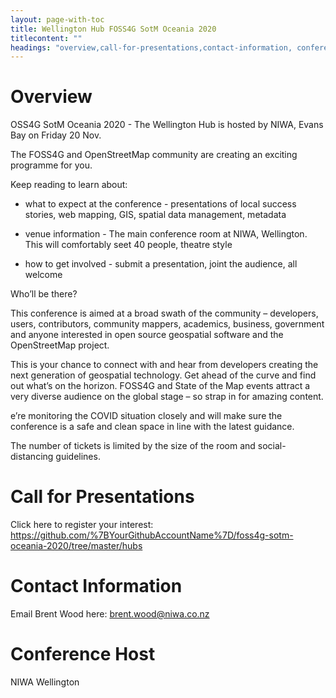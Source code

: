 ```yaml
---
layout: page-with-toc
title: Wellington Hub FOSS4G SotM Oceania 2020
titlecontent: ""
headings: "overview,call-for-presentations,contact-information, conference-host"
---
```



# Overview

OSS4G SotM Oceania 2020 - The Wellington Hub is hosted by NIWA, Evans Bay on Friday 20 Nov.

The FOSS4G and OpenStreetMap community are creating an exciting programme for you.

Keep reading to learn about: 

- what to expect at the conference - presentations of local success stories, web mapping, GIS, spatial data management, metadata

- venue information - The main conference room at NIWA, Wellington. This will comfortably seet 40 people, theatre style

- how to get involved - submit a presentation, joint the audience, all welcome
 

Who’ll be there?

This conference is aimed at a broad swath of the community – developers, users, contributors, community mappers, academics, business, government and anyone interested in open source geospatial software and the OpenStreetMap project.

This is your chance to connect with and hear from developers creating the next generation of geospatial technology. Get ahead of the curve and find out what’s on the horizon. FOSS4G and State of the Map events attract a very diverse audience on the global stage – so strap in for amazing content.

e’re monitoring the COVID situation closely and will make sure the conference is a safe and clean space in line with the latest guidance.

The number of tickets is limited by the size of the room and social-distancing guidelines.


# Call for Presentations

Click here to register your interest: https://github.com/%7BYourGithubAccountName%7D/foss4g-sotm-oceania-2020/tree/master/hubs

# Contact Information

Email Brent Wood here:  brent.wood@niwa.co.nz

# Conference Host

NIWA Wellington

